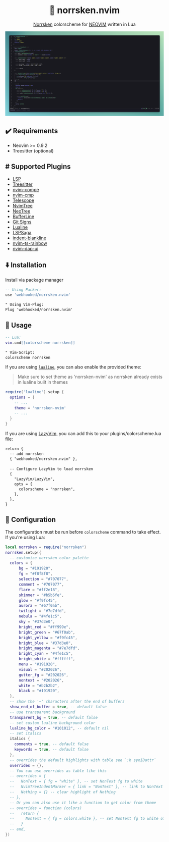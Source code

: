 <h1 align="center" >🌌 norrsken.nvim</h1>

<p align="center"><a href="https://norrsken.dev/">Norrsken</a> colorscheme for <a href="https://neovim.io/">NEOVIM</a> written in Lua</p>

![norrsken.nvim](./assets/showcase.png)

## ✔️ Requirements

- Neovim >= 0.9.2
- Treesitter (optional)

## #️ Supported Plugins

- [LSP](https://github.com/neovim/nvim-lspconfig)
- [Treesitter](https://github.com/nvim-treesitter/nvim-treesitter)
- [nvim-compe](https://github.com/hrsh7th/nvim-compe)
- [nvim-cmp](https://github.com/hrsh7th/nvim-cmp)
- [Telescope](https://github.com/nvim-telescope/telescope.nvim)
- [NvimTree](https://github.com/kyazdani42/nvim-tree.lua)
- [NeoTree](https://github.com/nvim-neo-tree/neo-tree.nvim)
- [BufferLine](https://github.com/akinsho/nvim-bufferline.lua)
- [Git Signs](https://github.com/lewis6991/gitsigns.nvim)
- [Lualine](https://github.com/hoob3rt/lualine.nvim)
- [LSPSaga](https://github.com/glepnir/lspsaga.nvim)
- [indent-blankline](https://github.com/lukas-reineke/indent-blankline.nvim)
- [nvim-ts-rainbow](https://github.com/p00f/nvim-ts-rainbow)
- [nvim-dap-ui](https://github.com/rcarriga/nvim-dap-ui)

## ⬇️ Installation

Install via package manager

```lua
-- Using Packer:
use 'webhooked/norrsken.nvim'
```

```vim
" Using Vim-Plug:
Plug 'webhooked/norrsken.nvim'
```

## 🚀 Usage

```lua
-- Lua:
vim.cmd[[colorscheme norrsken]]
```

```vim
" Vim-Script:
colorscheme norrsken
```

If you are using [`lualine`](https://github.com/hoob3rt/lualine.nvim), you can also enable the provided theme:

> Make sure to set theme as 'norrsken-nvim' as norrsken already exists in lualine built in themes

```lua
require('lualine').setup {
  options = {
    -- ...
    theme = 'norrsken-nvim'
    -- ...
  }
}
```

If you are using [LazyVim](https://github.com/LazyVim/LazyVim), you can add this to your plugins/colorscheme.lua file:

```
return {
  -- add norrsken
  { "webhooked/norrsken.nvim" },

  -- Configure LazyVim to load norrsken
  {
    "LazyVim/LazyVim",
    opts = {
      colorscheme = "norrsken",
    },
  },
}
```

## 🔧 Configuration

The configuration must be run before `colorscheme` command to take effect.
If you're using Lua:

```lua
local norrsken = require("norrsken")
norrsken.setup({
  -- customize norrsken color palette
  colors = {
      bg = "#191920",
      fg = "#f8f8f8",
      selection = "#707077",
      comment = "#707077",
      flare = "#ff2e18",
      shimmer = "#b5b5fe",
      glow = "#f9fc45",
      aurora = "#67f0ab",
      twilight = "#7e7dfd",
      nebula = "#4fe1c5",
      sky = "#37d3e0",
      bright_red = "#ff999e",
      bright_green = "#67f0ab",
      bright_yellow = "#f9fc45",
      bright_blue = "#37d3e0",
      bright_magenta = "#7e7dfd",
      bright_cyan = "#4fe1c5",
      bright_white = "#ffffff",
      menu = "#191920",
      visual = "#202026",
      gutter_fg = "#202026",
      nontext = "#202026",
      white = "#b2b2b2",
      black = "#191920",
  },
  -- show the '~' characters after the end of buffers
  show_end_of_buffer = true, -- default false
  -- use transparent background
  transparent_bg = true, -- default false
  -- set custom lualine background color
  lualine_bg_color = "#101012", -- default nil
  -- set italics
  italics {
    comments = true, -- default false
    keywords = true, -- default false
  },
  -- overrides the default highlights with table see `:h synIDattr`
  overrides = {},
  -- You can use overrides as table like this
  -- overrides = {
  --   NonText = { fg = "white" }, -- set NonText fg to white
  --   NvimTreeIndentMarker = { link = "NonText" }, -- link to NonText highlight
  --   Nothing = {} -- clear highlight of Nothing
  -- },
  -- Or you can also use it like a function to get color from theme
  -- overrides = function (colors)
  --   return {
  --     NonText = { fg = colors.white }, -- set NonText fg to white of theme
  --   }
  -- end,
})
```
